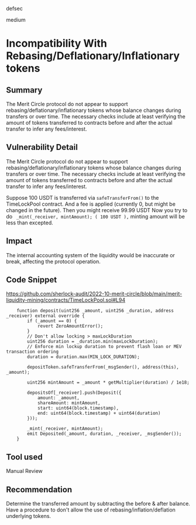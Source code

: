 defsec

medium

# Incompatibility With Rebasing/Deflationary/Inflationary tokens

## Summary

The Merit Circle protocol do not appear to support rebasing/deflationary/inflationary tokens whose balance changes during transfers or over time. The necessary checks include at least verifying the amount of tokens transferred to contracts before and after the actual transfer to infer any fees/interest.

## Vulnerability Detail

The Merit Circle protocol do not appear to support rebasing/deflationary/inflationary tokens whose balance changes during transfers or over time. The necessary checks include at least verifying the amount of tokens transferred to contracts before and after the actual transfer to infer any fees/interest.

Suppose 100 USDT is transferred via `safeTransferFrom()` to the TimeLockPool contract.
And a fee is applied (currently 0, but might be changed in the future).
Then you might receive 99.99 USDT
Now you try to do ` _mint(_receiver, mintAmount); ( 100 USDT ),` minting amount will be less than excepted.


## Impact

The internal accounting system of the liquidity would be inaccurate or break, affecting the protocol operation.


## Code Snippet

https://github.com/sherlock-audit/2022-10-merit-circle/blob/main/merit-liquidity-mining/contracts/TimeLockPool.sol#L94

```solidity
    function deposit(uint256 _amount, uint256 _duration, address _receiver) external override {
        if (_amount == 0) {
            revert ZeroAmountError();
        }
        // Don't allow locking > maxLockDuration
        uint256 duration = _duration.min(maxLockDuration);
        // Enforce min lockup duration to prevent flash loan or MEV transaction ordering
        duration = duration.max(MIN_LOCK_DURATION);

        depositToken.safeTransferFrom(_msgSender(), address(this), _amount);

        uint256 mintAmount = _amount * getMultiplier(duration) / 1e18;

        depositsOf[_receiver].push(Deposit({
            amount: _amount,
            shareAmount: mintAmount,
            start: uint64(block.timestamp),
            end: uint64(block.timestamp) + uint64(duration)
        }));

        _mint(_receiver, mintAmount);
        emit Deposited(_amount, duration, _receiver, _msgSender());
    }
```

## Tool used

Manual Review

## Recommendation

Determine the transferred amount by subtracting the before & after balance. Have a procedure to don't allow the use of rebasing/inflation/deflation underlying tokens.
